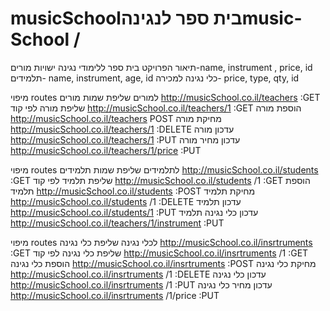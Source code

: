 # musicSchoolבית ספר לנגינהmusic-School / 
תיאור הפרויקט
בית ספר ללימודי נגינה
ישויות
מורים-name, instrument , price,  id 
תלמידים- name, instrument, age, id 
כלי נגינה למכירה- price, type, qty, id

מיפוי routes  למורים 
שליפת שמות מורים
http://musicSchool.co.il/teachers :GET
שליפת מורה לפי קוד
http://musicSchool.co.il/teachers/1  :GET
הוספת מורה
http://musicSchool.co.il/teachers POST
מחיקת מורה
http://musicSchool.co.il/teachers/1  :DELETE
עדכון מורה
http://musicSchool.co.il/teachers/1  :PUT
עדכון מחיר מורה
http://musicSchool.co.il/teachers/1/price :PUT 

מיפוי routes  לתלמידים 
שליפת שמות תלמידים
http://musicSchool.co.il/students :GET
שליפת תלמיד לפי קוד
http://musicSchool.co.il/students /1  :GET
הוספת תלמיד
http://musicSchool.co.il/students  :POST
מחיקת תלמיד
http://musicSchool.co.il/students /1  :DELETE
עדכון תלמיד
http://musicSchool.co.il/students/1  :PUT
עדכון כלי נגינה תלמיד
http://musicSchool.co.il/teachers/1/instrument  :PUT 

מיפוי routes  לכלי נגינה 
שליפת כלי נגינה
http://musicSchool.co.il/insrtruments  :GET
שליפת כלי נגינה לפי קוד
http://musicSchool.co.il/insrtruments /1  :GET
הוספת כלי נגינה
http://musicSchool.co.il/insrtruments  :POST
מחיקת כלי נגינה
http://musicSchool.co.il/insrtruments /1  :DELETE
עדכון כלי נגינה
http://musicSchool.co.il/insrtruments /1  :PUT
עדכון מחיר כלי נגינה
http://musicSchool.co.il/insrtruments /1/price :PUT 

